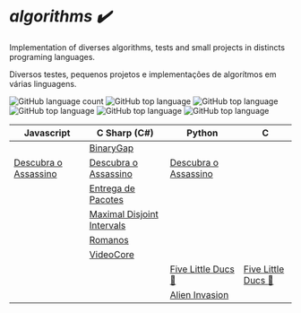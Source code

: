 # _algorithms :heavy_check_mark:_

Implementation of diverses algorithms, tests and small projects in distincts programing languages.

Diversos testes, pequenos projetos e implementações de algorítmos em várias linguagens.

![GitHub language count](https://img.shields.io/github/languages/count/GustavoAdolfo/algorithms?style=plastic)
![GitHub top language](https://img.shields.io/github/languages/top/GustavoAdolfo/algorithms?style=plastic)
![GitHub top language](https://img.shields.io/github/repo-size/GustavoAdolfo/algorithms?style=plastic)
![GitHub top language](https://img.shields.io/github/last-commit/GustavoAdolfo/algorithms?style=plastic)
![GitHub top language](https://img.shields.io/badge/made%20by-GustavoAdolfo-%20?style=plastic)
![GitHub top language](https://img.shields.io/github/license/GustavoAdolfo/algorithms?style=plastic)


| Javascript                | C Sharp (C#)                                              | Python | C |
|---------------------------|-----------------------------------------------------------|--------|---|
|                           |[BinaryGap](https://github.com/GustavoAdolfo/algorithms/tree/develop/csharp/BinaryGap)|        |   |
|[Descubra o Assassino](https://github.com/GustavoAdolfo/algorithms/tree/develop/javascript/DescubraOAssassino)|[Descubra o Assassino](https://github.com/GustavoAdolfo/algorithms/tree/develop/csharp/DescubraOAssassino)|[Descubra o Assassino](https://github.com/GustavoAdolfo/algorithms/tree/develop/python/DescubraOAssassino)| |
| |[Entrega de Pacotes](https://github.com/GustavoAdolfo/algorithms/tree/develop/csharp/EntregaDePacotes)| | |
| |[Maximal Disjoint Intervals](https://github.com/GustavoAdolfo/algorithms/tree/develop/csharp/MaximalDisjointIntervals)| | |
| |[Romanos](https://github.com/GustavoAdolfo/algorithms/tree/develop/csharp/Romanos)| | |
| |[VideoCore](https://github.com/GustavoAdolfo/algorithms/tree/develop/csharp/VideoCore)| | |
| | | [Five Little Ducs :musical_note:](https://github.com/GustavoAdolfo/algorithms/tree/develop/python/FiveLittleDucs)|[Five Little Ducs :musical_note:](https://github.com/GustavoAdolfo/algorithms/tree/develop/c/FiveLittleDucs)|
| | |[Alien Invasion](https://github.com/GustavoAdolfo/algorithms/tree/develop/python/alien_invasion)| |
